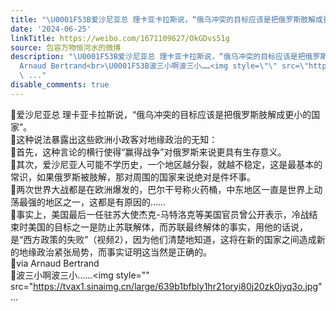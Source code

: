```yaml
---
title: "\U0001F53B爱沙尼亚总 理卡亚卡拉斯说，“俄乌冲突的目标应该是把俄罗斯肢解成更小的国家”。\U0001F53B这种说法暴露出这些欧洲小政客对地缘政治的无知：\U0001F53B首先，这种言论..."
date: '2024-06-25'
linkTitle: https://weibo.com/1671109627/OkGDvs51g
source: 包容万物恒河水的微博
description: "\U0001F53B爱沙尼亚总 理卡亚卡拉斯说，“俄乌冲突的目标应该是把俄罗斯肢解成更小的国家”。<br>\U0001F53B这种说法暴露出这些欧洲小政客对地缘政治的无知：<br>\U0001F53B首先，这种言论的横行使得“赢得战争”对俄罗斯来说更具有生存意义。<br>\U0001F53B其次，爱沙尼亚人可能不学历史，一个地区越分裂，就越不稳定，这是最基本的常识，如果俄罗斯被肢解，那对周围的国家来说绝对是件坏事。<br>\U0001F53B两次世界大战都是在欧洲爆发的，巴尔干号称火药桶，中东地区一直是世界上动荡最强的地区之一，这都是有原因的……<br>\U0001F53B事实上，美国最后一任驻苏大使杰克-马特洛克等美国官员曾公开表示，冷战结束时美国的目标之一是防止苏联解体，而苏联最终解体的事实，用他的话说，是“西方政策的失败”（视频2），因为他们清楚地知道，这将在新的国家之间造成新的地缘政治紧张局势，而事实证明这当然是正确的。<br>\U0001F53Bvia
  Arnaud Bertrand<br>\U0001F53B波三小啊波三小……<img style=\"\" src=\"https://tvax1.sinaimg.cn/large/639b1bfbly1hr21oryi80j20zk0jyq3o.jpg\"
  \ ..."
disable_comments: true
---
```

🔻爱沙尼亚总 理卡亚卡拉斯说，“俄乌冲突的目标应该是把俄罗斯肢解成更小的国家”。<br>🔻这种说法暴露出这些欧洲小政客对地缘政治的无知：<br>🔻首先，这种言论的横行使得“赢得战争”对俄罗斯来说更具有生存意义。<br>🔻其次，爱沙尼亚人可能不学历史，一个地区越分裂，就越不稳定，这是最基本的常识，如果俄罗斯被肢解，那对周围的国家来说绝对是件坏事。<br>🔻两次世界大战都是在欧洲爆发的，巴尔干号称火药桶，中东地区一直是世界上动荡最强的地区之一，这都是有原因的……<br>🔻事实上，美国最后一任驻苏大使杰克-马特洛克等美国官员曾公开表示，冷战结束时美国的目标之一是防止苏联解体，而苏联最终解体的事实，用他的话说，是“西方政策的失败”（视频2），因为他们清楚地知道，这将在新的国家之间造成新的地缘政治紧张局势，而事实证明这当然是正确的。<br>🔻via Arnaud Bertrand<br>🔻波三小啊波三小……<img style="" src="https://tvax1.sinaimg.cn/large/639b1bfbly1hr21oryi80j20zk0jyq3o.jpg"  ...